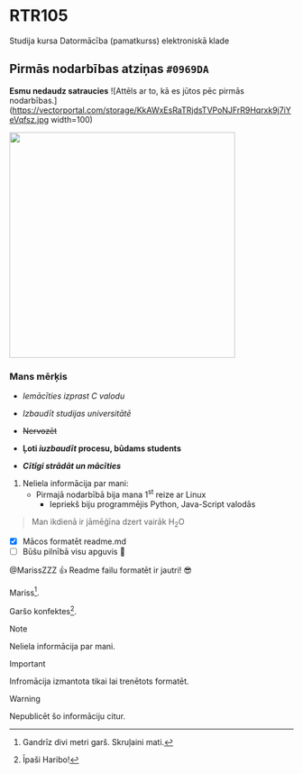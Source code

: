 # RTR105
Studija kursa Datormācība (pamatkurss) elektroniskā klade

## Pirmās nodarbības atziņas `#0969DA`
**Esmu nedaudz satraucies**
![Attēls ar to, kā es jūtos pēc pirmās nodarbības.](https://vectorportal.com/storage/KkAWxEsRaTRjdsTVPoNJFrR9Hqrxk9j7iYeVqfsz.jpg width=100)

<img src="https://camo.githubusercontent.com/..." data-canonical-src="https://vectorportal.com/storage/KkAWxEsRaTRjdsTVPoNJFrR9Hqrxk9j7iYeVqfsz.jpg" width="400" height="400" />

### Mans mērķis
- _Iemācīties izprast C valodu_

- *Izbaudīt studijas universitātē*

- ~~Nervozēt~~

- **Ļoti _iuzbaudīt_ procesu, būdams students**

- ***Cītīgi strādāt un mācīties***
 
1. Neliela informācija par mani:
   - Pirmajā nodarbībā bija mana 1<sup>st</sup> reize ar Linux
     - Iepriekš biju programmējis Python, Java-Script valodās
> Man ikdienā ir jāmēģīna dzert vairāk H<sub>2</sub>O

- [x] Mācos formatēt readme.md
- [ ] Būšu pilnībā visu apguvis :tada:

@MarissZZZ :+1: Readme failu formatēt ir jautri! :sunglasses:

Mariss[^1].

Garšo konfektes[^2].

[^1]: Gandrīz divi metri garš. 
Skruļaini mati.

[^2]: Īpaši Haribo!

> [!NOTE]
> Neliela informācija par mani.

> [!IMPORTANT]
> Infromācija izmantota tikai lai trenētots formatēt.

> [!WARNING]
> Nepublicēt šo informāciju citur.

